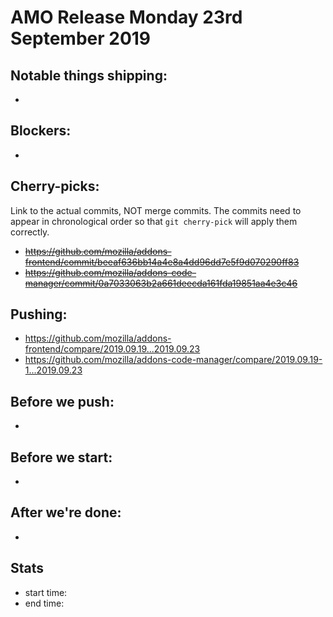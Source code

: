 # AMO Release Monday 23rd September 2019

## Notable things shipping:

*

## Blockers:

*

## Cherry-picks:

Link to the actual commits, NOT merge commits. The commits need to appear
in chronological order so that `git cherry-pick` will apply them correctly.

* ~~https://github.com/mozilla/addons-frontend/commit/beeaf636bb14a4e8a4dd96dd7e5f9d070290ff83~~
* ~~https://github.com/mozilla/addons-code-manager/commit/0a7033063b2a661deecda161fda19851aa4e3c46~~

## Pushing:

* https://github.com/mozilla/addons-frontend/compare/2019.09.19...2019.09.23
* https://github.com/mozilla/addons-code-manager/compare/2019.09.19-1...2019.09.23


## Before we push:

*

## Before we start:

*

## After we're done:

*

## Stats

* start time:
* end time:
